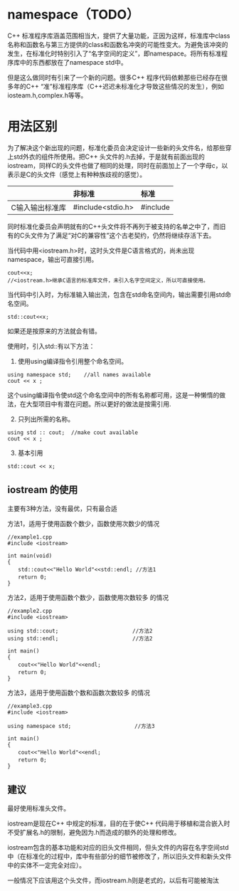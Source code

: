 # namespace（TODO）

C++ 标准程序库涵盖范围相当大，提供了大量功能，正因为这样，标准库中class名称和函数名与第三方提供的class和函数名冲突的可能性变大。为避免该冲突的发生，在标准化时特别引入了“名字空间的定义”，即namespace。将所有标准程序库中的东西都放在了namespace std中。

但是这么做同时有引来了一个新的问题。很多C++ 程序代码依赖那些已经存在很多年的C++ “准”标准程序库（C++迟迟未标准化才导致这些情况的发生），例如iosteam.h,complex.h等等。

# 用法区别

为了解决这个新出现的问题，标准化委员会决定设计一些新的头文件名，给那些穿上std外衣的组件所使用。把C++ 头文件的.h去掉，于是就有前面出现的iostream，同样C的头文件也做了相同的处理，同时在前面加上了一个字母c，以表示是C的头文件（感觉上有种种族歧视的感觉）。

|                 | 非标准            | 标准             |
| :-------------- | :---------------- | :--------------- |
| C输入输出标准库 | #include<stdio.h> | #include<cstdio> |

同时标准化委员会声明就有的C++头文件将不再列于被支持的名单之中了，而旧有的C头文件为了满足“对C的兼容性”这个古老契约，仍然将继续存活下去。

当代码中用<iostream.h>时，这时头文件是C语言格式的，尚未出现namespace，输出可直接引用。

```cobol
cout<<x;
//<iostream.h>继承C语言的标准库文件，未引入名字空间定义，所以可直接使用。
```

当代码中引入<iostream>时，为标准输入输出流，包含在std命名空间内，输出需要引用std命名空间。

```cobol
std::cout<<x;
```

如果还是按原来的方法就会有错。

使用<iostream>时，引入std::有以下方法：

1.  使用using编译指令引用整个命名空间。

```cobol
using namespace std;    //all names available
cout << x ;
```

这个using编译指令使std这个命名空间中的所有名称都可用，这是一种懒惰的做法，在大型项目中有潜在问题。所以更好的做法是按需引用.

2.  只列出所需的名称。

```cobol
using std :: cout;  //make cout available
cout << x ;
```

3. 基本引用

```cobol
std::cout << x;
```

## iostream 的使用

主要有3种方法，没有最优，只有最合适

方法1，适用于使用函数个数少，函数使用次数少的情况

```cobol
//example1.cpp
#include <iostream>
      
int main(void)
{
　　std::cout<<"Hello World"<<std::endl; //方法1
　　return 0;
}
```

方法2，适用于使用函数个数少，函数使用次数较多 的情况

```cobol
//example2.cpp
#include <iostream>
      
using std::cout;　　　　　　　　　　　　　　//方法2
using std::endl;　　　　　　　　　　　　　　//方法2

int main()
{
　　cout<<"Hello World"<<endl;
　　return 0;
}
```

方法3，适用于使用函数个数和函数次数较多 的情况

```cobol
//example3.cpp
#include <iostream>
      
using namespace std;　　　　　　　　　　　　//方法3

int main()
{
　　cout<<"Hello World"<<endl;
　　return 0;
}
```

## 建议

最好使用标准头文件。

iostream是现在C++ 中规定的标准，目的在于使C++ 代码用于移植和混合嵌入时不受扩展名.h的限制，避免因为.h而造成的额外的处理和修改。

iostream包含的基本功能和对应的旧头文件相同，但头文件的内容在名字空间std中（在标准化的过程中，库中有些部分的细节被修改了，所以旧头文件和新头文件中的实体不一定完全对应）。

一般情况下应该用这个头文件，而iostream.h则是老式的，以后有可能被淘汰